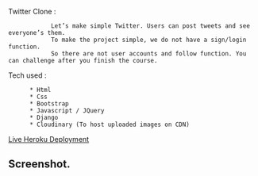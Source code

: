 Twitter Clone :

                Let’s make simple Twitter. Users can post tweets and see everyone’s them.
                To make the project simple, we do not have a sign/login function.
                So there are not user accounts and follow function. You can challenge after you finish the course.





Tech used :

          * Html
          * Css
          * Bootstrap
          * Javascript / JQuery
          * Django
          * Cloudinary (To host uploaded images on CDN)
          
          
 [Live Heroku Deployment]()
 
 
## Screenshot. 





